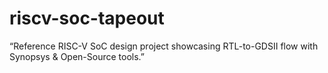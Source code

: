# riscv-soc-tapeout
“Reference RISC-V SoC design project showcasing RTL-to-GDSII flow with Synopsys &amp; Open-Source tools.”
